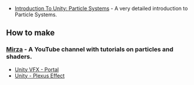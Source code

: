 * [Introduction To Unity: Particle Systems](https://www.raywenderlich.com/113049/introduction-unity-particle-systems) - A very detailed introduction to Particle Systems.


## How to make
### [Mirza](https://www.youtube.com/user/TheMirzaBeig/playlists) - A YouTube channel with tutorials on particles and shaders.
* [Unity VFX - Portal](https://www.youtube.com/watch?v=VYOgWJFiifo)
* [Unity - Plexus Effect](https://www.youtube.com/watch?v=ruNPkuYT1Ck)
